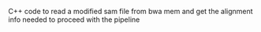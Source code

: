 
C++ code to read a modified sam file from bwa mem and get the alignment info needed to proceed with the pipeline 






